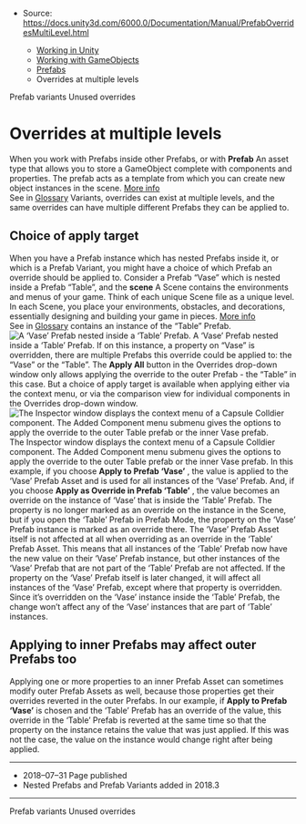 * Source: https://docs.unity3d.com/6000.0/Documentation/Manual/PrefabOverridesMultiLevel.html

  * [Working in Unity](https://docs.unity3d.com/6000.0/Documentation/Manual/working-in-unity.html)
  * [Working with GameObjects](https://docs.unity3d.com/6000.0/Documentation/Manual/working-with-gameobjects.html)
  * [Prefabs](https://docs.unity3d.com/6000.0/Documentation/Manual/Prefabs.html)
  * Overrides at multiple levels


[](https://docs.unity3d.com/6000.0/Documentation/Manual/PrefabVariants.html)
Prefab variants
[](https://docs.unity3d.com/6000.0/Documentation/Manual/UnusedOverrides.html)
Unused overrides
# Overrides at multiple levels
When you work with Prefabs inside other Prefabs, or with **Prefab** An asset type that allows you to store a GameObject complete with components and properties. The prefab acts as a template from which you can create new object instances in the scene. [More info](https://docs.unity3d.com/6000.0/Documentation/Manual/Prefabs.html)  
See in [Glossary](https://docs.unity3d.com/6000.0/Documentation/Manual/Glossary.html#Prefab) Variants, overrides can exist at multiple levels, and the same overrides can have multiple different Prefabs they can be applied to.
## Choice of apply target
When you have a Prefab instance which has nested Prefabs inside it, or which is a Prefab Variant, you might have a choice of which Prefab an override should be applied to.
Consider a Prefab “Vase” which is nested inside a Prefab “Table”, and the **scene** A Scene contains the environments and menus of your game. Think of each unique Scene file as a unique level. In each Scene, you place your environments, obstacles, and decorations, essentially designing and building your game in pieces. [More info](https://docs.unity3d.com/6000.0/Documentation/Manual/CreatingScenes.html)  
See in [Glossary](https://docs.unity3d.com/6000.0/Documentation/Manual/Glossary.html#Scene) contains an instance of the “Table” Prefab.
![A ‘Vase’ Prefab nested inside a ‘Table’ Prefab.](https://docs.unity3d.com/6000.0/Documentation/uploads/Main/PrefabsMultipleApplyTarget1.png) A ‘Vase’ Prefab nested inside a ‘Table’ Prefab.
If on this instance, a property on “Vase” is overridden, there are multiple Prefabs this override could be applied to: the “Vase” or the “Table”.
The **Apply All** button in the Overrides drop-down window only allows applying the override to the outer Prefab - the “Table” in this case. But a choice of apply target is available when applying either via the context menu, or via the comparison view for individual components in the Overrides drop-down window.
![The Inspector window displays the context menu of a Capsule Colldier component. The Added Component menu submenu gives the options to apply the override to the outer Table prefab or the inner Vase prefab.](https://docs.unity3d.com/6000.0/Documentation/uploads/Main/PrefabsMultipleApplyTarget2.png) The Inspector window displays the context menu of a Capsule Colldier component. The Added Component menu submenu gives the options to apply the override to the outer Table prefab or the inner Vase prefab.
In this example, if you choose **Apply to Prefab ‘Vase’** , the value is applied to the ‘Vase’ Prefab Asset and is used for all instances of the ‘Vase’ Prefab.
And, if you choose **Apply as Override in Prefab ‘Table’** , the value becomes an override on the instance of ‘Vase’ that is inside the ‘Table’ Prefab. The property is no longer marked as an override on the instance in the Scene, but if you open the ‘Table’ Prefab in Prefab Mode, the property on the ‘Vase’ Prefab instance is marked as an override there.
The ‘Vase’ Prefab Asset itself is not affected at all when overriding as an override in the ‘Table’ Prefab Asset. This means that all instances of the ‘Table’ Prefab now have the new value on their ‘Vase’ Prefab instance, but other instances of the ‘Vase’ Prefab that are not part of the ‘Table’ Prefab are not affected.
If the property on the ‘Vase’ Prefab itself is later changed, it will affect all instances of the ‘Vase’ Prefab, except where that property is overridden. Since it’s overridden on the ‘Vase’ instance inside the ‘Table’ Prefab, the change won’t affect any of the ‘Vase’ instances that are part of ‘Table’ instances.
## Applying to inner Prefabs may affect outer Prefabs too
Applying one or more properties to an inner Prefab Asset can sometimes modify outer Prefab Assets as well, because those properties get their overrides reverted in the outer Prefabs.
In our example, if **Apply to Prefab ‘Vase’** is chosen and the ‘Table’ Prefab has an override of the value, this override in the ‘Table’ Prefab is reverted at the same time so that the property on the instance retains the value that was just applied. If this was not the case, the value on the instance would change right after being applied.
* * *
  * 2018–07–31 Page published 
  * Nested Prefabs and Prefab Variants added in 2018.3


* * *
[](https://docs.unity3d.com/6000.0/Documentation/Manual/PrefabVariants.html)
Prefab variants
[](https://docs.unity3d.com/6000.0/Documentation/Manual/UnusedOverrides.html)
Unused overrides
